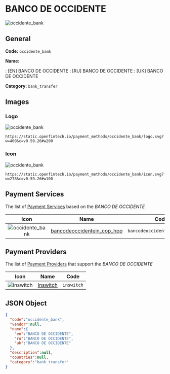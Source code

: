 
# BANCO DE OCCIDENTE 
![occidente_bank](https://static.openfintech.io/payment_methods/occidente_bank/logo.svg?w=400&c=v0.59.26#w200)  

## General 
**Code:** `occidente_bank` 
 
**Name:** 
 
:	[EN] BANCO DE OCCIDENTE 
:	[RU] BANCO DE OCCIDENTE 
:	[UK] BANCO DE OCCIDENTE 
 
**Category:** `bank_transfer` 
 

## Images 

### Logo 
![occidente_bank](https://static.openfintech.io/payment_methods/occidente_bank/logo.svg?w=400&c=v0.59.26#w200)  

```
https://static.openfintech.io/payment_methods/occidente_bank/logo.svg?w=400&c=v0.59.26#w200
```  

### Icon 
![occidente_bank](https://static.openfintech.io/payment_methods/occidente_bank/icon.svg?w=278&c=v0.59.26#w100)  

```
https://static.openfintech.io/payment_methods/occidente_bank/icon.svg?w=278&c=v0.59.26#w100
```  

## Payment Services 
 
The list of [Payment Services](/payment-services/) based on the _BANCO DE OCCIDENTE_ 

|Icon|Name|Code| 
|:---:|:---:|:---:| 
|![occidente_bank](https://static.openfintech.io/payment_methods/occidente_bank/icon.svg?w=278&c=v0.59.26#w100) |[bancodeoccidentein_cop_hpp](/payment-services/bancodeoccidentein_cop_hpp/)|`bancodeoccidentein_cop_hpp`| 
 

## Payment Providers 
 
The list of [Payment Providers](/payment-providers/) that support the _BANCO DE OCCIDENTE_ 

|Icon|Name|Code| 
|:---:|:---:|:---:| 
|![inswitch](https://static.openfintech.io/payment_providers/inswitch/icon.png?w=278&c=v0.59.26#w100) |[Inswitch](/payment-providers/inswitch/)|`inswitch`| 
 

## JSON Object 

```json
{
  "code":"occidente_bank",
  "vendor":null,
  "name":{
    "en":"BANCO DE OCCIDENTE",
    "ru":"BANCO DE OCCIDENTE",
    "uk":"BANCO DE OCCIDENTE"
  },
  "description":null,
  "countries":null,
  "category":"bank_transfer"
}
```  
